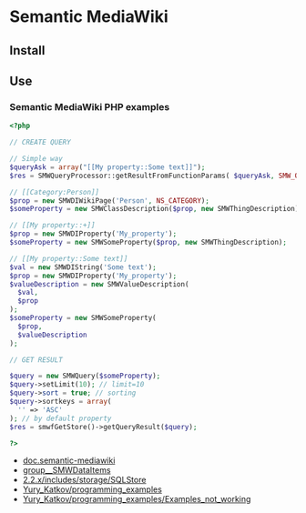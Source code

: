 # Semantic MediaWiki

## Install

## Use

### Semantic MediaWiki PHP examples

```php
<?php

// CREATE QUERY

// Simple way
$queryAsk = array("[[My property::Some text]]");
$res = SMWQueryProcessor::getResultFromFunctionParams( $queryAsk, SMW_OUTPUT_WIKI );

// [[Category:Person]]
$prop = new SMWDIWikiPage('Person', NS_CATEGORY);
$someProperty = new SMWClassDescription($prop, new SMWThingDescription);

// [[My property::+]]
$prop = new SMWDIProperty('My_property');
$someProperty = new SMWSomeProperty($prop, new SMWThingDescription);

// [[My property::Some text]]
$val = new SMWDIString('Some text');
$prop = new SMWDIProperty('My_property');
$valueDescription = new SMWValueDescription(
  $val,
  $prop
);
$someProperty = new SMWSomeProperty(
  $prop,
  $valueDescription
);

// GET RESULT

$query = new SMWQuery($someProperty);
$query->setLimit(10); // limit=10
$query->sort = true; // sorting
$query->sortkeys = array(
  '' => 'ASC'
); // by default property
$res = smwfGetStore()->getQueryResult($query);

?>
```

* [doc.semantic-mediawiki](https://doc.semantic-mediawiki.org)
* [group__SMWDataItems](https://doc.semantic-mediawiki.org/group__SMWDataItems.html)
* [2.2.x/includes/storage/SQLStore](https://github.com/SemanticMediaWiki/SemanticMediaWiki/tree/2.2.x/includes/storage/SQLStore)
* [Yury_Katkov/programming_examples](https://www.semantic-mediawiki.org/wiki/User:Yury_Katkov/programming_examples)
* [Yury_Katkov/programming_examples/Examples_not_working](https://www.semantic-mediawiki.org/wiki/Thread:User_talk:Yury_Katkov/programming_examples/Examples_not_working)
